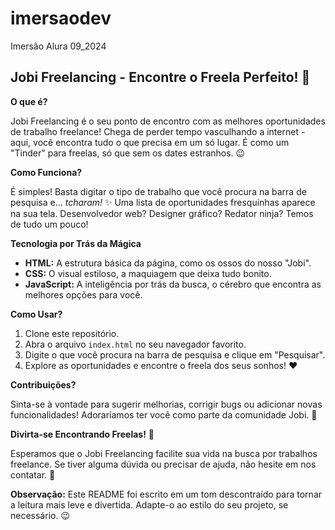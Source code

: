 # imersaodev
Imersão Alura 09_2024
## Jobi Freelancing - Encontre o Freela Perfeito! 🚀

**O que é?**

Jobi Freelancing é o seu ponto de encontro com as melhores oportunidades de trabalho freelance! Chega de perder tempo vasculhando a internet - aqui, você encontra tudo o que precisa em um só lugar. É como um "Tinder" para freelas, só que sem os dates estranhos. 😉

**Como Funciona?**

É simples! Basta digitar o tipo de trabalho que você procura na barra de pesquisa e... *tcharam!* ✨ Uma lista de oportunidades fresquinhas aparece na sua tela. Desenvolvedor web? Designer gráfico? Redator ninja? Temos de tudo um pouco!

**Tecnologia por Trás da Mágica**

* **HTML:** A estrutura básica da página, como os ossos do nosso "Jobi".
* **CSS:** O visual estiloso, a maquiagem que deixa tudo bonito.
* **JavaScript:** A inteligência por trás da busca, o cérebro que encontra as melhores opções para você.

**Como Usar?**

1. Clone este repositório.
2. Abra o arquivo `index.html` no seu navegador favorito.
3. Digite o que você procura na barra de pesquisa e clique em "Pesquisar".
4. Explore as oportunidades e encontre o freela dos seus sonhos! ❤️

**Contribuições?**

Sinta-se à vontade para sugerir melhorias, corrigir bugs ou adicionar novas funcionalidades! Adoraríamos ter você como parte da comunidade Jobi. 🤝

**Divirta-se Encontrando Freelas!** 🎉

Esperamos que o Jobi Freelancing facilite sua vida na busca por trabalhos freelance. Se tiver alguma dúvida ou precisar de ajuda, não hesite em nos contatar. 📧

**Observação:** Este README foi escrito em um tom descontraído para tornar a leitura mais leve e divertida. Adapte-o ao estilo do seu projeto, se necessário. 😉 

